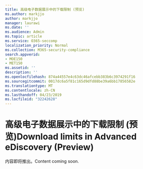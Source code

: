 ```yaml
---
title: 高级电子数据展示中的下载限制 (预览)
ms.author: markjjo
author: markjjo
manager: laurawi
ms.date: ''
ms.audience: Admin
ms.topic: article
ms.service: O365-seccomp
localization_priority: Normal
ms.collection: M365-security-compliance
search.appverid:
- MOE150
- MET150
ms.assetid: ''
description: ''
ms.openlocfilehash: 874a44557e4c63dc46afcebb383b6c3974291f16
ms.sourcegitcommit: 0017dc6a5f81c165d9dfd88be39a6bb17856582e
ms.translationtype: MT
ms.contentlocale: zh-CN
ms.lasthandoff: 04/23/2019
ms.locfileid: "32242628"
---
```

# <a name="download-limits-in-advanced-ediscovery-preview"></a><span data-ttu-id="337bb-102">高级电子数据展示中的下载限制 (预览)</span><span class="sxs-lookup"><span data-stu-id="337bb-102">Download limits in Advanced eDiscovery (Preview)</span></span>

<span data-ttu-id="337bb-103">内容即将推出。</span><span class="sxs-lookup"><span data-stu-id="337bb-103">Content coming soon.</span></span>